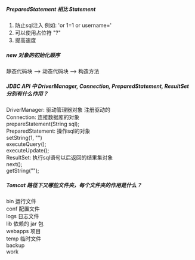 ##### PreparedStatement 相比 Statement
1. 防止sql注入 例如: 'or 1=1 or username='  
2. 可以使用占位符 "?"  
3. 提高速度  

##### new 对象的初始化顺序
静态代码块 --> 动态代码块 --> 构造方法  

##### JDBC API 中 DriverManager, Connection, PreparedStatement, ResultSet 分别有什么作用？
DriverManager: 驱动管理器对象 注册驱动的  
Connection: 连接数据库的对象  
  prepareStatement(String sql);  
PreparedStatement: 操作sql的对象  
  setString(1, "")  
  executeQuery();  
  executeUpdate();  
ResultSet: 执行sql语句以后返回的结果集对象  
  next();  
  getString("");  
  
##### Tomcat 路径下又哪些文件夹，每个文件夹的作用是什么？
bin 运行文件  
conf 配置文件  
logs 日志文件  
lib 依赖的 jar 包  
webapps 项目  
temp 临时文件  
backup  
work  



